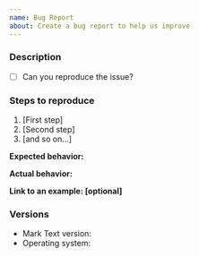 ```yaml
---
name: Bug Report
about: Create a bug report to help us improve
---
```


<!--
  - Please search for issues that matches the one you want to file.
  - Please make sure your application version is up to date.
-->

### Description

<!-- Description of the bug -->

- [ ] Can you reproduce the issue? <!-- no: `[ ]` or yes: `[x]` -->

### Steps to reproduce

<!-- Steps how the issue occurred. -->

1. [First step]
2. [Second step]
3. [and so on...]

**Expected behavior:**

<!-- What you expected to happen -->

**Actual behavior:**

<!-- What actually happened -->

**Link to an example: [optional]**

<!-- If you're reporting a bug that's not reproducible, or it's hard to description, please paste a screenshot of reproducing this issue - gif format is appropriate -->

### Versions

- Mark Text version:
- Operating system: